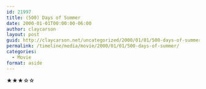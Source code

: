 ```yaml
---
id: 21997
title: (500) Days of Summer
date: 2000-01-01T00:00:00-06:00
author: claycarson
layout: post
guid: http://claycarson.net/uncategorized/2000/01/01/500-days-of-summer/
permalink: /timeline/media/movie/2000/01/01/500-days-of-summer/
categories:
  - Movie
format: aside
---
```

<div class="media-details"></div>

<div class="media-creator"></div>

<div class="media-rating">★★★☆☆</div>